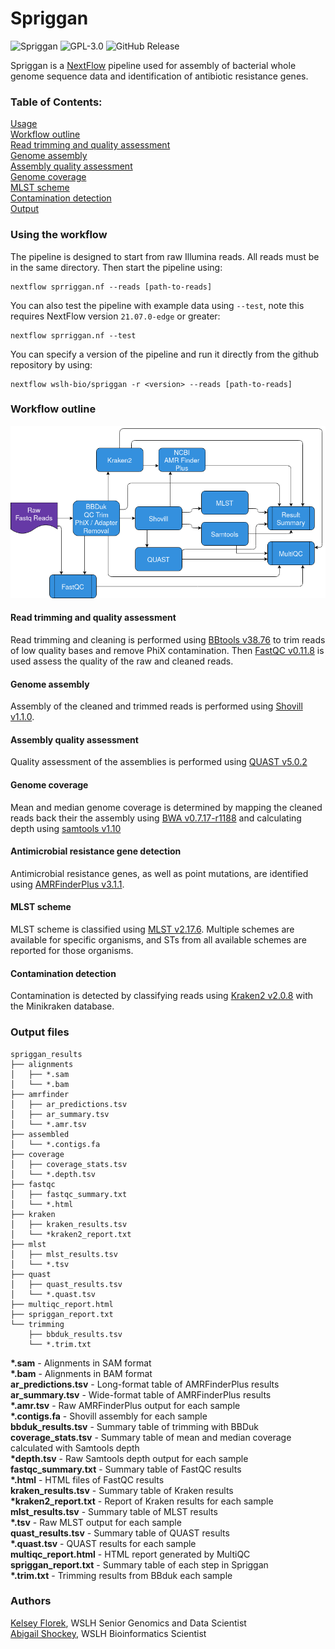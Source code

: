 # Spriggan
![Spriggan](https://github.com/wslh-bio/spriggan/actions/workflows/spriggan_build.yml/badge.svg)
![GPL-3.0](https://img.shields.io/github/license/wslh-bio/spriggan)
![GitHub Release](https://img.shields.io/github/release/wslh-bio/spriggan)

Spriggan is a [NextFlow](https://www.nextflow.io/) pipeline used for assembly of bacterial whole genome sequence data and identification of antibiotic resistance genes.

### Table of Contents:
[Usage](#using-the-pipeline)  
[Workflow outline](#workflow-outline)  
[Read trimming and quality assessment](#read-trimming-and-quality-assessment)  
[Genome assembly](#genome-assembly)  
[Assembly quality assessment](#assembly-quality-assessment)  
[Genome coverage](#genome-coverage)  
[MLST scheme](#mlst-scheme)  
[Contamination detection](#contamination-detection)                                                                                                                                   
[Output](#output-files)  

### Using the workflow
The pipeline is designed to start from raw Illumina reads. All reads must be in the same directory. Then start the pipeline using:
```
nextflow sprriggan.nf --reads [path-to-reads]
```

You can also test the pipeline with example data using `--test`, note this requires NextFlow version `21.07.0-edge` or greater:
```
nextflow sprriggan.nf --test
```

You can specify a version of the pipeline and run it directly from the github repository by using:
```
nextflow wslh-bio/spriggan -r <version> --reads [path-to-reads]
```

### Workflow outline

<img src ='/assets/Spriggan.png'>

#### Read trimming and quality assessment
Read trimming and cleaning is performed using [BBtools v38.76](https://jgi.doe.gov/data-and-tools/bbtools/) to trim reads of low quality bases and remove PhiX contamination. Then [FastQC v0.11.8](https://www.bioinformatics.babraham.ac.uk/projects/fastqc/) is used assess the quality of the raw and cleaned reads.

#### Genome assembly
Assembly of the cleaned and trimmed reads is performed using [Shovill v1.1.0](https://github.com/tseemann/shovill).

#### Assembly quality assessment
Quality assessment of the assemblies is performed using [QUAST v5.0.2](http://bioinf.spbau.ru/quast)

#### Genome coverage
Mean and median genome coverage is determined by mapping the cleaned reads back their the assembly using [BWA v0.7.17-r1188](http://bio-bwa.sourceforge.net/) and calculating depth using [samtools v1.10](http://www.htslib.org/)

#### Antimicrobial resistance gene detection
Antimicrobial resistance genes, as well as point mutations, are identified using [AMRFinderPlus v3.1.1](https://github.com/ncbi/amr).

#### MLST scheme
MLST scheme is classified using [MLST v2.17.6](https://github.com/tseemann/mlst). Multiple schemes are available for specific organisms, and STs from all available schemes are reported for those organisms.

#### Contamination detection
Contamination is detected by classifying reads using [Kraken2 v2.0.8](https://ccb.jhu.edu/software/kraken2/) with the Minikraken database.

### Output files

```
spriggan_results
├── alignments
│   ├── *.sam
│   └── *.bam
├── amrfinder
│   ├── ar_predictions.tsv
│   ├── ar_summary.tsv
│   └── *.amr.tsv
├── assembled
│   └── *.contigs.fa
├── coverage
│   ├── coverage_stats.tsv
│   └── *.depth.tsv
├── fastqc
│   ├── fastqc_summary.txt
│   └── *.html
├── kraken
│   ├── kraken_results.tsv
│   └── *kraken2_report.txt
├── mlst
│   ├── mlst_results.tsv
│   └── *.tsv
├── quast
│   ├── quast_results.tsv
│   └── *.quast.tsv
├── multiqc_report.html
├── spriggan_report.txt
└── trimming
    ├── bbduk_results.tsv
    └── *.trim.txt
```

**\*.sam** - Alignments in SAM format  
**\*.bam** - Alignments in BAM format  
**ar_predictions.tsv** - Long-format table of AMRFinderPlus results  
**ar_summary.tsv** - Wide-format table of AMRFinderPlus results  
**\*.amr.tsv** - Raw AMRFinderPlus output for each sample  
**\*.contigs.fa** - Shovill assembly for each sample  
**bbduk_results.tsv** - Summary table of trimming with BBDuk  
**coverage_stats.tsv** - Summary table of mean and median coverage calculated with Samtools depth  
**\*depth.tsv** - Raw Samtools depth output for each sample  
**fastqc_summary.txt** - Summary table of FastQC results  
**\*.html** - HTML files of FastQC results  
**kraken_results.tsv** - Summary table of Kraken results  
**\*kraken2_report.txt** - Report of Kraken results for each sample  
**mlst_results.tsv** - Summary table of MLST results  
**\*.tsv** - Raw MLST output for each sample  
**quast_results.tsv** - Summary table of QUAST results  
**\*.quast.tsv** - QUAST results for each sample  
**multiqc_report.html** - HTML report generated by MultiQC  
**spriggan_report.txt** - Summary table of each step in Spriggan  
**\*.trim.txt** - Trimming results from BBduk each sample

### Authors
[Kelsey Florek](https://github.com/k-florek), WSLH Senior Genomics and Data Scientist  
[Abigail Shockey](https://github.com/AbigailShockey), WSLH Bioinformatics Scientist
